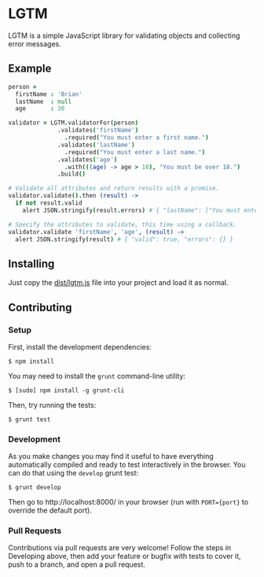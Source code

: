 # LGTM

LGTM is a simple JavaScript library for validating objects and collecting error messages.

## Example

```coffeescript
person =
  firstName : 'Brian'
  lastName  : null
  age       : 30

validator = LGTM.validatorFor(person)
              .validates('firstName')
                .required("You must enter a first name.")
              .validates('lastName')
                .required("You must enter a last name.")
              .validates('age')
                .with(((age) -> age > 18), "You must be over 18.")
              .build()

# Validate all attributes and return results with a promise.
validator.validate().then (result) ->
  if not result.valid
    alert JSON.stringify(result.errors) # { "lastName": ["You must enter a last name."] }

# Specify the attributes to validate, this time using a callback.
validator.validate 'firstName', 'age', (result) ->
  alert JSON.stringify(result) # { "valid": true, "errors": {} }
```

## Installing

Just copy the [dist/lgtm.js](dist/lgtm.js) file into your project and load it as normal.

## Contributing

### Setup

First, install the development dependencies:

```
$ npm install
```

You may need to install the `grunt` command-line utility:

```
$ [sudo] npm install -g grunt-cli
```

Then, try running the tests:

```
$ grunt test
```

### Development

As you make changes you may find it useful to have everything automatically
compiled and ready to test interactively in the browser. You can do that using
the `develop` grunt test:

```
$ grunt develop
```

Then go to http://localhost:8000/ in your browser (run with `PORT={port}` to
override the default port).

### Pull Requests

Contributions via pull requests are very welcome! Follow the steps in
Developing above, then add your feature or bugfix with tests to cover it, push
to a branch, and open a pull request.
